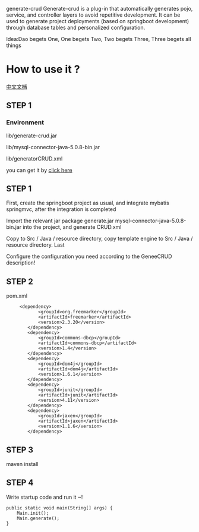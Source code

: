  
 generate-crud
Generate-crud is a plug-in that automatically generates pojo, service, and controller layers to avoid repetitive development. It can be used to generate project deployments (based on springboot development) through database tables and personalized configuration.
<p>Idea:Dao begets One, One begets Two, Two begets Three, Three begets all things</p>
<H1>How to use it ?</H1>
<a href="./README.md"<H2>中文文档</H2></a>
<H2>STEP 1</H2>
<H3>Environment</H3>
<p>lib/generate-crud.jar</p>
<p>lib/mysql-connector-java-5.0.8-bin.jar</p>
<p>lib/generatorCRUD.xml</p>
<p>you can get it by <a href="/lib">click here</a></p>
<H2>STEP 1</H2>
<p>First, create the springboot project as usual, and integrate mybatis springmvc, after the integration is completed
   
   Import the relevant jar package generate.jar mysql-connector-java-5.0.8-bin.jar into the project, and generate CRUD.xml
   
   Copy to Src / Java / resource directory, copy template engine to Src / Java / resource directory. Last
   
   Configure the configuration you need according to the GeneeCRUD description!</p>
<H2>STEP 2</H2>
pom.xml

         <dependency>
    			<groupId>org.freemarker</groupId>
    			<artifactId>freemarker</artifactId>
    			<version>2.3.20</version>
    		</dependency>
    		<dependency>
    			<groupId>commons-dbcp</groupId>
    			<artifactId>commons-dbcp</artifactId>
    			<version>1.4</version>
    		</dependency>
    		<dependency>
    			<groupId>dom4j</groupId>
    			<artifactId>dom4j</artifactId>
    			<version>1.6.1</version>
    		</dependency>
    		<dependency>
    			<groupId>junit</groupId>
    			<artifactId>junit</artifactId>
    			<version>4.11</version>
    		</dependency>
    		<dependency>
    			<groupId>jaxen</groupId>
    			<artifactId>jaxen</artifactId>
    			<version>1.1.6</version>
    		</dependency>

<H2>STEP 3</H2>
<P>   maven install  </P>
<H2>STEP 4</H2>
<p> Write startup code  and run it ~!</p>

	public static void main(String[] args) {
		Main.init();
		Main.generate();
	}

